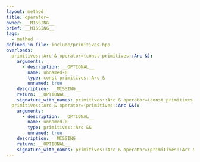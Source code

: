 ```yaml
---
layout: method
title: operator=
owner: __MISSING__
brief: __MISSING__
tags:
  - method
defined_in_file: include/primitives.hpp
overloads:
  primitives::Arc & operator=(const primitives::Arc &):
    arguments:
      - description: __OPTIONAL__
        name: unnamed-0
        type: const primitives::Arc &
        unnamed: true
    description: __MISSING__
    return: __OPTIONAL__
    signature_with_names: primitives::Arc & operator=(const primitives::Arc &)
  primitives::Arc & operator=(primitives::Arc &&):
    arguments:
      - description: __OPTIONAL__
        name: unnamed-0
        type: primitives::Arc &&
        unnamed: true
    description: __MISSING__
    return: __OPTIONAL__
    signature_with_names: primitives::Arc & operator=(primitives::Arc &&)
---
```

